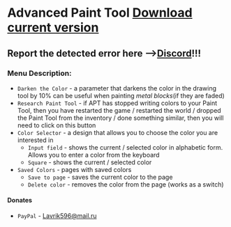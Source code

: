 # Advanced Paint Tool [Download current version](http://sabaka.net)

## Report the detected error here -->[Discord](https://discord.gg/tVEXd7bgTU)!!!

### Menu Description:

- `Darken the Color` - a parameter that darkens the color in the drawing tool by 10% can be useful when painting *metal blocks*(if they are faded)
- `Research Paint Tool` - if APT has stopped writing colors to your Paint Tool, then you have restarted the game / restarted the world / dropped the Paint Tool from the inventory / done something similar, then you will need to click on this button
- `Color Selector` - a design that allows you to choose the color you are interested in
    - `Input field` - shows the current / selected color in alphabetic form. Allows you to enter a color from the keyboard
    - `Square` - shows the current / selected color 
- `Saved Colors` - pages with saved colors
    - `Save to page` - saves the current color to the page
    - `Delete color` - removes the color from the page (works as a switch)

#### Donates
- `PayPal` - Lavrik596@mail.ru
